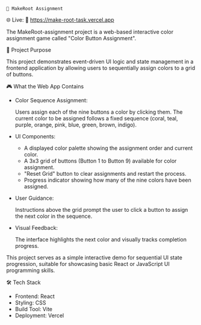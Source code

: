     📌 MakeRoot Assignment

🌐 Live: 🔗 https://make-root-task.vercel.app

The MakeRoot-assignment project is a web-based interactive color assignment game called "Color Button Assignment".

📖 Project Purpose

This project demonstrates event-driven UI logic and state management in a frontend application by allowing users to sequentially assign colors to a grid of buttons.

🎮 What the Web App Contains

- Color Sequence Assignment:

  Users assign each of the nine buttons a color by clicking them. The current color to be assigned follows a fixed sequence (coral, teal, purple, orange, pink, blue, green, brown, indigo).

- UI Components:
  - A displayed color palette showing the assignment order and current color.
  - A 3x3 grid of buttons (Button 1 to Button 9) available for color assignment.
  - "Reset Grid" button to clear assignments and restart the process.
  - Progress indicator showing how many of the nine colors have been assigned.

- User Guidance:

  Instructions above the grid prompt the user to click a button to assign the next color in the sequence.

- Visual Feedback:

  The interface highlights the next color and visually tracks completion progress.


This project serves as a simple interactive demo for sequential UI state progression, suitable for showcasing basic React or JavaScript UI programming skills.


🛠️ Tech Stack
- Frontend: React
- Styling: CSS
- Build Tool: Vite
- Deployment: Vercel
